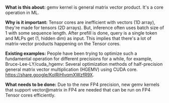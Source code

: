 **What is this about:** gemv kernel is general matrix vector product. It's a core operation in ML.

**Why is it important:** Tensor cores are inefficient with vectors (1D array), they're made for tensors (2D arrays). But, inference often uses batch size of 1 with some sequence length. After prefill is done, query is a single token and MLPs get (1, hidden dim) as input. This implies that there's a lot of matrix-vector products happening on the Tensor cores.

**Existing examples:** People have been trying to optimize such a fundamental operation for different precisions for a while, for example, Bruce-Lee-LY/cuda_hgemv: Several optimization methods of half-precision general matrix vector multiplication (HGEMV) using CUDA core. https://share.google/KolRiHlvqmXWzfR9X.

**What needs to be done:** Due to the new FP4 precision, new gemv kernels that support vector@matrix in FP4 are needed that can be run on FP4 Tensor cores efficiently.